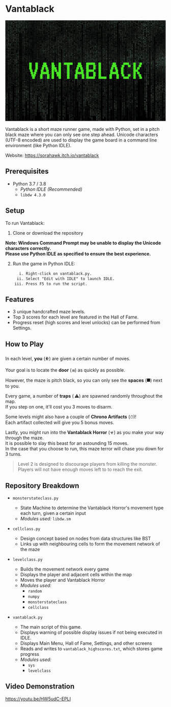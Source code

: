 # Vantablack

![Vantablack Logo](https://github.com/Sorahawk/vantablack-maze-game/blob/master/vantablack_logo.jpg)

Vantablack is a short maze runner game, made with Python, set in a pitch black maze where you can only see one step ahead. Unicode characters (UTF-8 encoded) are used to display the game board in a command line environment (like Python IDLE).

Website: https://sorahawk.itch.io/vantablack


## Prerequisites

* Python 3.7 / 3.8
    * _Python IDLE (Recommended)_
    * `libdw 4.3.0`


## Setup

To run Vantablack:

1. Clone or download the repository

**Note: Windows Command Prompt may be unable to display the Unicode characters correctly.  
Please use Python IDLE as specified to ensure the best experience.**

2. Run the game in Python IDLE:  

```
      i. Right-click on vantablack.py.  
     ii. Select "Edit with IDLE" to launch IDLE.  
    iii. Press F5 to run the script.
```


## Features

* 3 unique handcrafted maze levels.
* Top 3 scores for each level are featured in the Hall of Fame.
* Progress reset (high scores and level unlocks) can be performed from Settings.


## How to Play

In each level, **you** (⛹) are given a certain number of moves.

Your goal is to locate the **door** ( ⩎) as quickly as possible.

However, the maze is pitch black, so you can only see the **spaces** (⯀) next to you.

Every game, a number of **traps** ( ⚠) are spawned randomly throughout the map.  
If you step on one, it'll cost you 3 moves to disarm.

Some levels might also have a couple of **Chrono Artifacts** (⏱)!  
Each artifact collected will give you 5 bonus moves.

Lastly, you might run into the **Vantablack Horror** (☣) as you make your way through the maze.  
It is possible to slay this beast for an astounding 15 moves.  
In the case that you choose to run, this maze terror will chase you down for 3 turns.

> Level 2 is designed to discourage players from killing the monster.  
> Players will not have enough moves left to to reach the exit.


## Repository Breakdown

* `monsterstateclass.py`
    * State Machine to determine the Vantablack Horror's movement type each turn, given a certain input
    * _Modules used:_ `libdw.sm`

* `cellclass.py`
    * Design concept based on nodes from data structures like BST
    * Links up with neighbouring cells to form the movement network of the maze

* `levelclass.py`
    * Builds the movement network every game
    * Displays the player and adjacent cells within the map
    * Moves the player and Vantablack Horror
    * _Modules used:_
        * `random`
        * `numpy`
        * `monsterstateclass`
        * `cellclass`

* `vantablack.py`
    * The main script of this game.
    * Displays warning of possible display issues if not being executed in IDLE.
    * Displays Main Menu, Hall of Fame, Settings, and other screens
    * Reads and writes to `vantablack_highscores.txt`, which stores game progress
    * _Modules used:_
        * `sys`
        * `levelclass`


## Video Demonstration

https://youtu.be/HW5udC-EPLI
